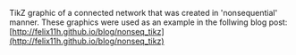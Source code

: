 TikZ graphic of a connected network that was created in 'nonsequential' manner. These graphics were used as an example in the follwing blog post: [http://felix11h.github.io/blog/nonseq_tikz](http://felix11h.github.io/blog/nonseq_tikz)
